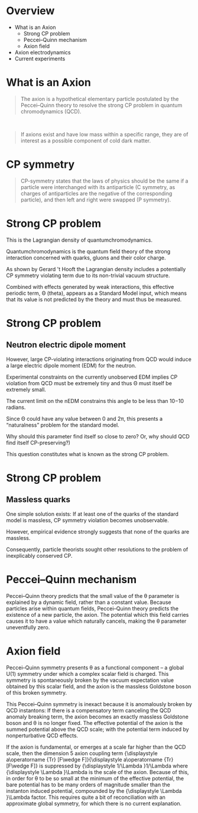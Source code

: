 # Overview

* What is an Axion
  * Strong CP problem
  * Peccei–Quinn mechanism
  * Axion field
* Axion electrodynamics
* Current experiments


# What is an Axion

> The axion is a hypothetical elementary particle postulated by the Peccei–Quinn theory to resolve the strong CP problem in quantum chromodynamics (QCD).

<br />

> If axions exist and have low mass within a specific range, they are of interest as a possible component of cold dark matter.

# CP symmetry

> CP-symmetry states that the laws of physics should be the same if a particle were interchanged with its antiparticle (C symmetry, as charges of antiparticles are the negative of the corresponding particle), and then left and right were swapped (P symmetry).

# Strong CP problem

This is the Lagrangian density of quantumchromodynamics.

Quantumchromodynamics is the quantum field theory of the strong interaction concerned with quarks, gluons and their color charge.

As shown by Gerard 't Hooft the Lagrangian density includes a potentially CP symmetry violating term due to its non-trivial vacuum structure.

Combined with effects generated by weak interactions, this effective periodic term, Θ (theta), appears as a Standard Model input, which means that its value is not predicted by the theory and must thus be measured. 

# Strong CP problem
## Neutron electric dipole moment

However, large CP-violating interactions originating from QCD would induce a large electric dipole moment (EDM) for the neutron.

Experimental constraints on the currently unobserved EDM implies CP violation from QCD must be extremely tiny and thus Θ must itself be extremely small.

The current limit on the nEDM constrains this angle to be less than 10−10 radians.

Since Θ could have any value between 0 and 2π, this presents a “naturalness” problem for the standard model. 

Why should this parameter find itself so close to zero? 
Or, why should QCD find itself CP-preserving?) 

This question constitutes what is known as the strong CP problem.

# Strong CP problem
## Massless quarks

One simple solution exists: If at least one of the quarks of the standard model is massless, CP symmetry violation becomes unobservable. 

However, empirical evidence strongly suggests that none of the quarks are massless. 

Consequently, particle theorists sought other resolutions to the problem of inexplicably conserved CP.


# Peccei–Quinn mechanism

Peccei–Quinn theory predicts that the small value of the θ parameter is explained by a dynamic field, rather than a constant value. Because particles arise within quantum fields, Peccei–Quinn theory predicts the existence of a new particle, the axion. The potential which this field carries causes it to have a value which naturally cancels, making the θ parameter uneventfully zero.


# Axion field

Peccei–Quinn symmetry presents θ as a functional component – a global U(1) symmetry under which a complex scalar field is charged. This symmetry is spontaneously broken by the vacuum expectation value obtained by this scalar field, and the axion is the massless Goldstone boson of this broken symmetry.

This Peccei–Quinn symmetry is inexact because it is anomalously broken by QCD instantons: If there is a compensatory term canceling the QCD anomaly breaking term, the axion becomes an exactly massless Goldstone boson and θ is no longer fixed. The effective potential of the axion is the summed potential above the QCD scale; with the potential term induced by nonperturbative QCD effects.

If the axion is fundamental, or emerges at a scale far higher than the QCD scale, then the dimension 5 axion coupling term {\displaystyle a\operatorname {Tr} [F\wedge F]}{\displaystyle a\operatorname {Tr} [F\wedge F]} is suppressed by {\displaystyle 1/\Lambda }1/\Lambda  where {\displaystyle \Lambda }\Lambda  is the scale of the axion. Because of this, in order for θ to be so small at the minimum of the effective potential, the bare potential has to be many orders of magnitude smaller than the instanton induced potential, compounded by the {\displaystyle \Lambda }\Lambda  factor. This requires quite a bit of reconciliation with an approximate global symmetry, for which there is no current explanation.
